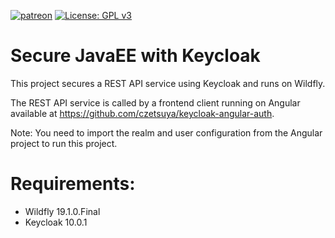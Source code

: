 [![patreon](https://c5.patreon.com/external/logo/become_a_patron_button.png)](https://www.patreon.com/bePatron?u=12280211)
[![License: GPL v3](https://img.shields.io/badge/License-GPLv3-blue.svg)](https://www.gnu.org/licenses/gpl-3.0)

# Secure JavaEE with Keycloak

This project secures a REST API service using Keycloak and runs on Wildfly.

The REST API service is called by a frontend client running on Angular available at https://github.com/czetsuya/keycloak-angular-auth.

Note: You need to import the realm and user configuration from the Angular project to run this project.

# Requirements:

 * Wildfly 19.1.0.Final
 * Keycloak 10.0.1

